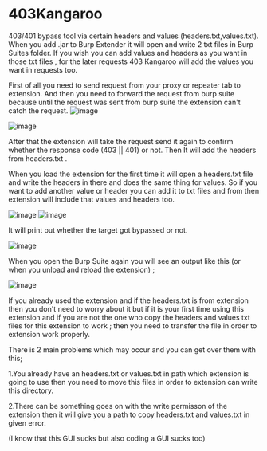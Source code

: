 # 403Kangaroo
403/401 bypass tool via certain headers and values (headers.txt,values.txt). 
When you add .jar to Burp Extender it will open and write 2 txt files in Burp Suites folder. If you wish you can add values and headers as you want in those txt files  , for the later requests 403 Kangaroo will add the values you want in requests too.

First of all you need to send request from your proxy or repeater tab to extension. And then you need to forward the request from burp suite because until the request was sent from burp suite the extension can't catch the request. 
![image](https://user-images.githubusercontent.com/68515706/186393150-459518be-010d-4302-bc5c-2beecefb6dc5.png)

![image](https://user-images.githubusercontent.com/68515706/186393276-1da105b2-1556-4967-a82b-921c872632c2.png)

After that the extension will take the request send it again to confirm whether the response code (403 || 401) or not. Then It will add the headers from headers.txt .

When you load the extension for the first time it will open a headers.txt file and write the headers in there and does the same thing for values. So if you want to add another value or header you can add it to txt files and from then extension will include that values and headers too.

![image](https://user-images.githubusercontent.com/68515706/186397972-0b3cbc53-096c-441d-bee9-927a4a4c9020.png)
![image](https://user-images.githubusercontent.com/68515706/186397886-62d88bc4-54f2-442c-bdfa-d12d5dd4a7b8.png)
 
 
 It will print out whether the target got bypassed or not.
 
 
![image](https://user-images.githubusercontent.com/68515706/184893331-94704641-090d-4af5-8ec8-61869cba1d12.png)



When you open the Burp Suite again you will see an output like this (or when you unload and reload the extension) ;

![image](https://user-images.githubusercontent.com/68515706/185059985-f3cf023a-7958-4830-b7f8-29ca606a7991.png)


If you already used the extension and if the headers.txt is from extension then you don't need to worry about it but if it is your first time using this extension and if you are not the one who copy the headers and values txt files for this extension to work ; then you need to transfer the file in order to extension work properly.

There is 2 main problems which may occur and you can get over them with this;

1.You already have an headers.txt or values.txt in path which extension is going to use then you need to move this files in order to extension can write this directory.

2.There can be something goes on with the write permisson of the extension then it will give you a path to copy headers.txt and values.txt in given error.


(I know that this GUI sucks but also coding a GUI sucks too)
